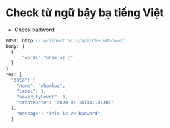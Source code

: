 # Check từ ngữ bậy bạ tiếng Việt


- Check badword:

```js
POST: http://localhost:5152/api/checkBadword
body: {
  {
      "words":"nhamloz z"
  }
}
res: {
  "data": {
    "name": "nhamloz",
    "label": 1,
    "severityLevel": 1,
    "createDate": "2020-05-18T14:10:30Z"
  },
    "message": "This is VN badword"
  }
```